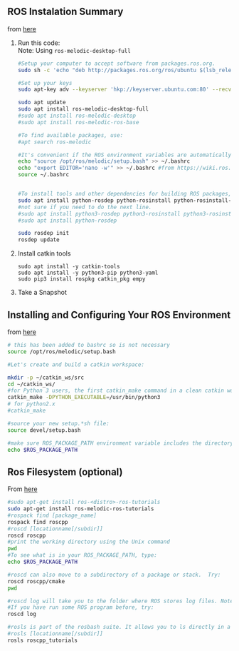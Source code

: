 ## ROS Instalation Summary

from [here](https://wiki.ros.org/melodic/Installation/Ubuntu)

1. Run this code:  
Note: Using ```ros-melodic-desktop-full```

    ```bash
    #Setup your computer to accept software from packages.ros.org.
    sudo sh -c 'echo "deb http://packages.ros.org/ros/ubuntu $(lsb_release -sc) main" > /etc/apt/sources.list.d/ros-latest.list'

    #Set up your keys
    sudo apt-key adv --keyserver 'hkp://keyserver.ubuntu.com:80' --recv-key C1CF6E31E6BADE8868B172B4F42ED6FBAB17C654

    sudo apt update
    sudo apt install ros-melodic-desktop-full
    #sudo apt install ros-melodic-desktop
    #sudo apt install ros-melodic-ros-base

    #To find available packages, use:
    #apt search ros-melodic

    #It's convenient if the ROS environment variables are automatically added to your bash session every time a new shell is launched:
    echo "source /opt/ros/melodic/setup.bash" >> ~/.bashrc
    echo "export EDITOR='nano -w'" >> ~/.bashrc #from https://wiki.ros.org/ROS/Tutorials/UsingRosEd
    source ~/.bashrc


    #To install tools and other dependencies for building ROS packages, run:
    sudo apt install python-rosdep python-rosinstall python-rosinstall-generator python-wstool build-essential
    #not sure if you need to do the next line.
    #sudo apt install python3-rosdep python3-rosinstall python3-rosinstall-generator python3-wstool build-essential
    #sudo apt install python-rosdep

    sudo rosdep init
    rosdep update
    ```
1. Install catkin tools

    ```
    sudo apt install -y catkin-tools
    sudo apt install -y python3-pip python3-yaml
    sudo pip3 install rospkg catkin_pkg empy
    
    ```

1. Take a Snapshot

## Installing and Configuring Your ROS Environment

from [here](https://wiki.ros.org/ROS/Tutorials/InstallingandConfiguringROSEnvironment)

```bash
# this has been added to bashrc so is not necessary
source /opt/ros/melodic/setup.bash

#Let's create and build a catkin workspace:

mkdir -p ~/catkin_ws/src
cd ~/catkin_ws/
#for Python 3 users, the first catkin_make command in a clean catkin workspace must be:
catkin_make -DPYTHON_EXECUTABLE=/usr/bin/python3
# for python2.x
#catkin_make

#source your new setup.*sh file:
source devel/setup.bash

#make sure ROS_PACKAGE_PATH environment variable includes the directory you're in.
echo $ROS_PACKAGE_PATH
```

## Ros Filesystem (optional)

From [here](https://wiki.ros.org/ROS/Tutorials/NavigatingTheFilesystem)

```bash
#sudo apt-get install ros-<distro>-ros-tutorials
sudo apt-get install ros-melodic-ros-tutorials
#rospack find [package_name]
rospack find roscpp
#roscd [locationname[/subdir]]
roscd roscpp
#print the working directory using the Unix command
pwd
#To see what is in your ROS_PACKAGE_PATH, type:
echo $ROS_PACKAGE_PATH

#roscd can also move to a subdirectory of a package or stack.  Try:
roscd roscpp/cmake
pwd

#roscd log will take you to the folder where ROS stores log files. Note that if you have not run any ROS programs yet, this will yield an error saying that it does not yet exist.
#If you have run some ROS program before, try:
roscd log

#rosls is part of the rosbash suite. It allows you to ls directly in a package by name rather than by absolute path.
#rosls [locationname[/subdir]]
rosls roscpp_tutorials
```